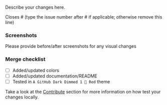 Describe your changes here.

Closes # (type the issue number after # if applicable; otherwise remove this line)

### Screenshots

Please provide before/after screenshots for any visual changes

### Merge checklist

- [ ] Added/updated colors
- [ ] Added/updated documentation/README
- [ ] Tested in `A GitHub Dark Dimmed 1 🔴 Red` theme

Take a look at the [Contribute](https://github.com/markmiro/github-vscode-theme#contribute) section for more information on how test your changes locally.
